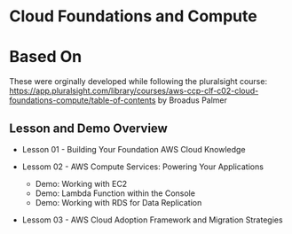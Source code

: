 # Cloud Foundations and Compute

# Based On
These were orginally developed while following the pluralsight course: https://app.pluralsight.com/library/courses/aws-ccp-clf-c02-cloud-foundations-compute/table-of-contents by Broadus Palmer

## Lesson and Demo Overview
- Lesson 01 - Building Your Foundation AWS Cloud Knowledge

- Lessom 02 - AWS Compute Services: Powering Your Applications
	- Demo: Working with EC2
	- Demo: Lambda Function within the Console
	- Demo: Working with RDS for Data Replication
	
- Lessom 03 - AWS Cloud Adoption Framework and Migration Strategies